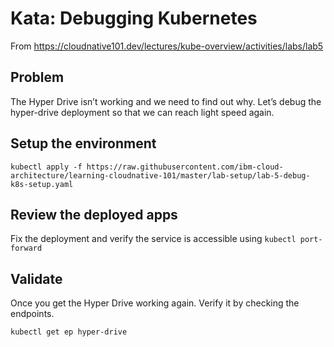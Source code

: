 # Kata: Debugging Kubernetes

From https://cloudnative101.dev/lectures/kube-overview/activities/labs/lab5

## Problem

The Hyper Drive isn’t working and we need to find out why. Let’s debug the hyper-drive deployment so that we can reach 
light speed again.

## Setup the environment

```shell
kubectl apply -f https://raw.githubusercontent.com/ibm-cloud-architecture/learning-cloudnative-101/master/lab-setup/lab-5-debug-k8s-setup.yaml
```

## Review the deployed apps

Fix the deployment and verify the service is accessible using `kubectl port-forward`

## Validate

Once you get the Hyper Drive working again. Verify it by checking the endpoints.

```shell
kubectl get ep hyper-drive
```
